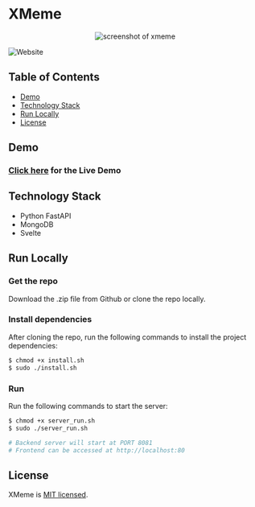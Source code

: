 # XMeme

<p align="center">
  <img alt="screenshot of xmeme" src="https://i.imgur.com/yDM6rMm.jpg">
</p>

![Website](https://img.shields.io/website?url=https%3A%2F%2Fxmeme.soumitdas.com%2F)

## Table of Contents

- [Demo](#demo)
- [Technology Stack](#technology-stack)
- [Run Locally](#run-locally)
- [License](#license)

## Demo

### [Click here](https://xmeme.soumitdas.com/) for the Live Demo

## Technology Stack

- Python FastAPI
- MongoDB
- Svelte

## Run Locally

### Get the repo

Download the .zip file from Github or clone the repo locally.

### Install dependencies

After cloning the repo, run the following commands to install the project dependencies:

```bash
$ chmod +x install.sh
$ sudo ./install.sh
```

### Run

Run the following commands to start the server:

```bash
$ chmod +x server_run.sh
$ sudo ./server_run.sh

# Backend server will start at PORT 8081
# Frontend can be accessed at http://localhost:80
```

## License

XMeme is [MIT licensed](http://opensource.org/licenses/MIT).
